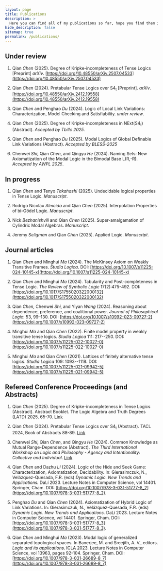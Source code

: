 ```yaml
---
layout: page
title: Publications
description: >
  Here you can find all of my publications so far, hope you find them interesting.
hide_description: false
sitemap: true
permalink: /publications/
---
```


## Under review

1. Qian *Chen* (2025). Degree of Kripke-incompleteness of Tense Logics [Preprint] *arXiv*. 
[https://doi.org/10.48550/arXiv.2507.04533](https://doi.org/10.48550/arXiv.2507.04533)

2. Qian *Chen* (2024). Pretabular Tense Logics over S4<sub>t</sub> [Preprint]. *arXiv*. 
[https://doi.org/10.48550/arXiv.2412.19558](https://doi.org/10.48550/arXiv.2412.19558)

3. Qian *Chen* and Penghao *Du* (2024). Logic of Local Link Variations: Characterization, Model Checking and Satisfiability. *under review*.

4. Qian *Chen* (2025). Degree of Kripke-incompleteness in NExt(S4<sub>t</sub>) (Abstract). *Accepted by Tbillc 2025*.

5. Qian *Chen* and Penghao *Du* (2025). Modal Logics of Global Definable Link Variations (Abstract). *Accepted by BLESS-2025*

6. Chenwei *Shi*, Qian *Chen*, and Qingyu *He* (2024). Naming Sets: New Axiomatization of the Modal Logic in the Bimodal Base L(R,-R). *Accepted by AWPL 2025*.

## In progress

1. Qian *Chen* and Tenyo *Takahashi* (2025). Undecidable logical properties in Tense Logic. *Manuscript*.

2. Rodrigo Nicolau *Almeida* and Qian *Chen* (2025). Interpolation Properties of bi-Gödel Logic. *Manuscript*.

3. Nick *Bezhanishvili* and Qian *Chen* (2025). Super-amalgamation of Cylindric Modal Algebras. *Manuscript*.

4. Jeremy *Seligman* and Qian *Chen* (2025). Applied Logic. *Manuscript*.

## Journal articles

1. Qian *Chen* and Minghui *Ma* (2024). The McKinsey Axiom on Weakly Transitive Frames. *Studia Logica*. DOI: [https://doi.org/10.1007/s11225-024-10145-x](https://doi.org/10.1007/s11225-024-10145-x)
   
2. Qian *Chen* and Minghui *Ma* (2024). Tabularity and Post-completeness in Tense Logic. *The Review of Symbolic Logic* 17(2):475-492. DOI: [https://doi.org/10.1017/S1755020322000132](https://doi.org/10.1017/S1755020322000132)
   
3. Qian *Chen*, Chenwei *Shi*, and Yiyan *Wang* (2024). Reasoning about dependence, preference, and coalitional power. *Journal of Philosophical Logic*: 53, 99–130. DOI: [https://doi.org/10.1007/s10992-023-09727-2](https://doi.org/10.1007/s10992-023-09727-2)

4.  Minghui *Ma* and Qian *Chen* (2022). Finite model property in weakly transitive tense logics. *Studia Logica* 111: 217--250. DOI: [https://doi.org/10.1007/s11225-022-10027-0](https://doi.org/10.1007/s11225-022-10027-0)

5.  Minghui *Ma* and Qian *Chen* (2021). Lattices of finitely alternative tense logics. *Studia Logica* 109: 1093--1118. DOI: [https://doi.org/10.1007/s11225-021-09942-5](https://doi.org/10.1007/s11225-021-09942-5)

## Refereed Conference Proceedings (and Abstracts)
   
1. Qian *Chen* (2025). Degree of Kripke-incompleteness in Tense Logics (Abstract). Abstract Booklet. The Logic Algebra and Truth Degrees (LATD) 2025, 65-70. [Link](https://www.congressi.unisi.it/latd25/wp-content/uploads/sites/156/2025/07/LATD2025_Booklet-8.pdf)
   
2. Qian *Chen* (2024). Pretabular Tense Logics over S4<sub>t</sub> (Abstract). TACL 2024, Book of Abstracts 88-89. [Link](https://barcinologic.github.io/web/tacl_mirror/abstracts/conference/book_abstracts_TACL24.pdf)

3. Chenwei *Shi*, Qian *Chen*, and Qingyu *He* (2024). Common Knowledge as Mutual Range-Dependence (Abstract). *The Third International Workshop on Logic and Philosophy - Agency and Intentionality: Collective and Individual*. [Link](https://www.researchgate.net/publication/383864377_Common_Knowledge_as_Mutual_Range-Dependence_Abstract)

4. Qian *Chen* and Dazhu *Li* (2024). Logic of the Hide and Seek Game: Characterization, Axiomatization, Decidability. In: Gierasimczuk, N., Velázquez-Quesada, F.R. (eds) *Dynamic Logic. New Trends and Applications.* DaLí 2023. Lecture Notes in Computer Science, vol 14401. Springer, Cham. DOI: [https://doi.org/10.1007/978-3-031-51777-8_2](https://doi.org/10.1007/978-3-031-51777-8_2).

5. Penghao *Du* and Qian *Chen* (2024). Axiomatization of Hybrid Logic of Link Variations. In: Gierasimczuk, N., Velázquez-Quesada, F.R. (eds) *Dynamic Logic. New Trends and Applications.* DaLí 2023. Lecture Notes in Computer Science, vol 14401. Springer, Cham. DOI: [https://doi.org/10.1007/978-3-031-51777-8_3](https://doi.org/10.1007/978-3-031-51777-8_3).

6. Qian *Chen* and Minghui *Ma* (2023). Modal logic of generalized separated topological spaces. In Banerjee, M. and Sreejith, A. V., editors. *Logic and its applications*. ICLA 2023. Lecture Notes in Computer Science, vol 13963, pages 92-104. Springer, Cham. DOI: [https://doi.org/10.1007/978-3-031-26689-8_7](https://doi.org/10.1007/978-3-031-26689-8_7)






<!-- ## Getting started
* [Dependence Logic and Common Knowledge]{:.heading.flip-title} --- How to install and run Hydejack.
* [Upgrade]{:.heading.flip-title} --- You can skip this if you haven't used Hydejack before.
* [Config]{:.heading.flip-title} --- Once Jekyll is running you can start editing your config file.
{:.related-posts.faded}

## Using Hydejack
* [Basics]{:.heading.flip-title} --- How to add different types of content.
* [Writing]{:.heading.flip-title} --- Producing markdown content for Hydejack.
* [Scripts]{:.heading.flip-title} --- How to include 3rd party scripts on your site.
* [Build]{:.heading.flip-title} --- How to build the static files for deployment.
* [Advanced]{:.heading.flip-title} --- Guides for more advanced tasks.
{:.related-posts.faded}

## Other
* [LICENSE]{:.heading.flip-title} --- The license of this project.
* [NOTICE]{:.heading.flip-title} --- Parts of this program are provided under separate licenses.
* [CHANGELOG]{:.heading.flip-title} --- Version history of Hydejack.
{:.related-posts.faded} -->

<!-- [Note on Dependence Logic and Common Knowledge]: DepCom.md
[upgrade]: upgrade.md
[config]: config.md
[basics]: basics.md
[writing]: writing.md
[scripts]: scripts.md
[build]: build.md
[advanced]: advanced.md
[LICENSE]: ../LICENSE.md
[NOTICE]: ../NOTICE.md
[CHANGELOG]: ../CHANGELOG.md -->
